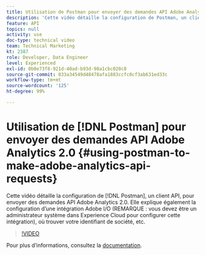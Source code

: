 ```yaml
---
title: Utilisation de Postman pour envoyer des demandes API Adobe Analytics 2.0
description: 'Cette vidéo détaille la configuration de Postman, un client API, pour envoyer des demandes API Adobe Analytics 2.0. Elle explique également la configuration dʼune intégration Adobe I/O (REMARQUE : vous devez être un administrateur système dans Experience Cloud pour configurer cette intégration), où trouver votre identifiant de société, etc.'
feature: API
topics: null
activity: use
doc-type: technical video
team: Technical Marketing
kt: 2387
role: Developer, Data Engineer
level: Experienced
exl-id: 0b0e73f8-921d-40ad-b93d-98a1cbc020c8
source-git-commit: 833a34549d48478afa1883ccfc0cf3ab631ed33c
workflow-type: tm+mt
source-wordcount: '125'
ht-degree: 99%

---
```


# Utilisation de [!DNL Postman] pour envoyer des demandes API Adobe Analytics 2.0 {#using-postman-to-make-adobe-analytics-api-requests}

Cette vidéo détaille la configuration de [!DNL Postman], un client API, pour envoyer des demandes API Adobe Analytics 2.0. Elle explique également la configuration dʼune intégration Adobe I/O (REMARQUE : vous devez être un administrateur système dans Experience Cloud pour configurer cette intégration), où trouver votre identifiant de société, etc.

>[!VIDEO](https://video.tv.adobe.com/v/40303/?quality=12&learn=on&captions=fre_fr)

Pour plus dʼinformations, consultez la [documentation](https://developer.adobe.com/analytics-apis/docs/2.0/guides/use-cases/postman/).
